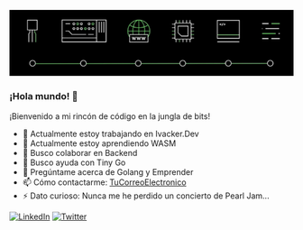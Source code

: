 ![...](https://raw.githubusercontent.com/ivackerdev/ivackerdev/main/evolution-ti.png)
### ¡Hola mundo! 👋
¡Bienvenido a mi rincón de código en la jungla de bits!

- 🔭 Actualmente estoy trabajando en Ivacker.Dev
- 🌱 Actualmente estoy aprendiendo WASM
- 👯 Busco colaborar en Backend
- 🤔 Busco ayuda con Tiny Go
- 💬 Pregúntame acerca de Golang y Emprender
- 📫 Cómo contactarme: [TuCorreoElectronico](mailto:ivan@ivacker.dev)
- ⚡ Dato curioso: Nunca me he perdido un concierto de Pearl Jam...

[![LinkedIn](https://img.shields.io/badge/-LinkedIn-blue?style=flat-square&logo=linkedin&logoColor=white)](https://www.linkedin.com/in/ivacker/)
[![Twitter](https://img.shields.io/badge/-Twitter-blue?style=flat-square&logo=twitter&logoColor=white)](https://twitter.com/ivackerdev)


